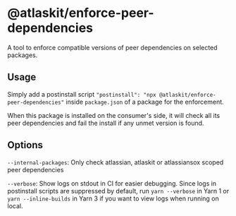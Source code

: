 # @atlaskit/enforce-peer-dependencies

A tool to enforce compatible versions of peer dependencies on selected packages.

## Usage

Simply add a postinstall script `"postinstall": "npx @atlaskit/enforce-peer-dependencies"` inside `package.json` of a package for the enforcement.

When this package is installed on the consumer's side, it will check all its peer dependencies and fail the install if any unmet version is found.

## Options

`--internal-packages`: Only check atlassian, atlaskit or atlassiansox scoped peer dependencies

`--verbose`: Show logs on stdout in CI for easier debugging. Since logs in postinstall scripts are suppressed by default, run `yarn --verbose` in Yarn 1 or `yarn --inline-builds` in Yarn 3 if you want to view logs when running on local.
